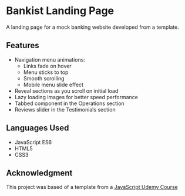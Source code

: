 # Bankist Landing Page

A landing page for a mock banking website developed from a template.


## Features

* Navigation menu animations:
	* Links fade on hover
	* Menu sticks to top
	* Smooth scrolling 
	* Mobile menu slide effect
* Reveal sections as you scroll on initial load
* Lazy loading images for better speed performance
* Tabbed component in the Operations section
* Reviews slider in the Testimonials section


## Languages Used

* JavaScript ES6
* HTML5
* CSS3


## Acknowledgment

This project was based of a template from a [JavaScript Udemy Course](https://www.udemy.com/course/the-complete-javascript-course/)
